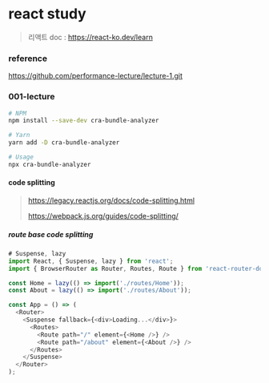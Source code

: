 # react study

> 리액트 doc : https://react-ko.dev/learn

### reference

https://github.com/performance-lecture/lecture-1.git

### 001-lecture

```sh
# NPM
npm install --save-dev cra-bundle-analyzer

# Yarn
yarn add -D cra-bundle-analyzer

# Usage
npx cra-bundle-analyzer
```

#### code splitting

> https://legacy.reactjs.org/docs/code-splitting.html
>
> https://webpack.js.org/guides/code-splitting/

##### route base code splitting

```js
# Suspense, lazy
import React, { Suspense, lazy } from 'react';
import { BrowserRouter as Router, Routes, Route } from 'react-router-dom';

const Home = lazy(() => import('./routes/Home'));
const About = lazy(() => import('./routes/About'));

const App = () => (
  <Router>
    <Suspense fallback={<div>Loading...</div>}>
      <Routes>
        <Route path="/" element={<Home />} />
        <Route path="/about" element={<About />} />
      </Routes>
    </Suspense>
  </Router>
);
```
